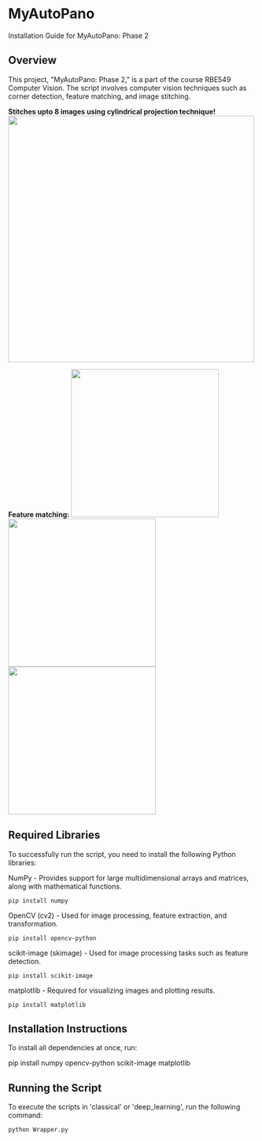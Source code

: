 # MyAutoPano
Installation Guide for MyAutoPano: Phase 2

## Overview

This project, "MyAutoPano: Phase 2," is a part of the course RBE549 Computer Vision. The script involves computer vision techniques such as corner detection, feature matching, and image stitching.

**Stitches upto 8 images using cylindrical projection technique!**
<img src="https://github.com/user-attachments/assets/d28fb46c-3540-43ac-be15-8eaa5edaef9e" width="500">

**Feature matching:**
<img src="https://github.com/user-attachments/assets/d1b1c086-84dc-4a65-b401-414b5b0b3a5c" width="300">
<img src="https://github.com/user-attachments/assets/0d434f6d-b70f-46b3-bdef-628cb1118a7c" width="300">
<img src="https://github.com/user-attachments/assets/2cb0a347-5037-4140-aeb3-7b37484c6897" width="300">


## Required Libraries

To successfully run the script, you need to install the following Python libraries:

NumPy - Provides support for large multidimensional arrays and matrices, along with mathematical functions.

```pip install numpy```

OpenCV (cv2) - Used for image processing, feature extraction, and transformation.

```pip install opencv-python```

scikit-image (skimage) - Used for image processing tasks such as feature detection.

```pip install scikit-image```

matplotlib - Required for visualizing images and plotting results.

```pip install matplotlib```

## Installation Instructions

To install all dependencies at once, run:

pip install numpy opencv-python scikit-image matplotlib

## Running the Script

To execute the scripts in 'classical' or 'deep_learning', run the following command:

```python Wrapper.py```
